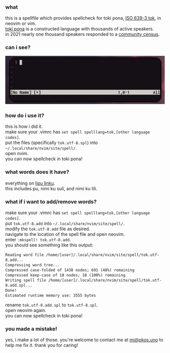 ### what

this is a spellfile which provides spellcheck for toki pona, [ISO 639-3 tok](https://iso639-3.sil.org/code/tok), in neovim or vim.  
[toki pona](https://tokipona.org/) is a constructed language with thousands of active speakers.  
in 2021 nearly one thousand speakers responded to a [community census](https://tokiponacensus.github.io/results/).  

### can i see?

![tokiembed](tokiembed.gif)

### how do i use it?

this is how i did it.  
make sure your .vimrc has `set spell spelllang=tok,[other language codes]`.  
put the files (specifically `tok.utf-8.spl`) into `~/.local/share/nvim/site/spell/`.  
open nvim.  
you can now spellcheck in toki pona!  

### what words does it have?

everything on [lipu linku](https://lipu-linku.github.io/).  
this includes pu, nimi ku suli, and nimi ku lili.  

### what if i want to add/remove words?

make sure your .vimrc has `set spell spelllang=tok,[other language codes]`.  
put `tok.utf-8.add` into `~/.local/share/nvim/site/spell/`.  
modify the `tok.utf-8.add` file as desired.  
navigate to the location of the spell file and open neovim.  
enter `:mkspell! tok.utf-8.add`.  
you should see something like this output:  

```
Reading word file /home/[user]/.local/share/nvim/site/spell/tok.utf-8.add...
Compressing word tree...
Compressed case-folded of 1438 nodes; 691 (48%) remaining
Compressed keep-case of 18 nodes; 18 (100%) remaining
Writing spell file /home/[user]/.local/share/nvim/site/spell/tok.utf-8.add.spl...
Done!
Estimated runtime memory use: 3555 bytes
```

rename `tok.utf-8.add.spl` to `tok.utf-8.spl`.  
open neovim again.  
you can now spellcheck in toki pona!  

### you made a mistake!

yes, i make a lot of those.
you're welcome to contact me at [mi@okos.uno](mailto:mi@okos.uno) to help me fix it.
thank you for caring!
